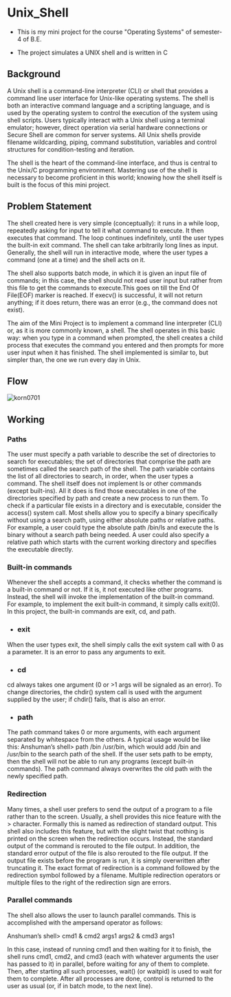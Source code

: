 # Unix_Shell
* This is my mini project for the course "Operating Systems" of semester-4 of B.E.

* The project simulates a UNIX shell and is written in C

## Background
A Unix shell is a command-line interpreter (CLI) or shell that provides a command line user interface for Unix-like operating systems. The shell is both an interactive command language and a scripting language, and is used by the operating system to control the execution of the system using shell scripts. Users typically interact with a Unix shell using a terminal emulator; however, direct operation via serial hardware connections or Secure Shell are common for server systems. All Unix shells provide filename wildcarding, piping, command substitution, variables and control structures for condition-testing and iteration.

The shell is the heart of the command-line interface, and thus is central to the Unix/C programming environment. Mastering use of the shell is necessary to become proficient in this world; knowing how the shell itself is built is the focus of this mini project. 

## Problem Statement
The shell created here is very simple (conceptually): it runs in a while loop, repeatedly asking for input to tell it what command to execute. It then executes that command. The loop continues indefinitely, until the user types the built-in exit command. The shell can take arbitrarily long lines as input. Generally, the shell will run in interactive mode, where the user types a command (one at a time) and the shell acts on it.

The shell also supports batch mode, in which it is given an input file of commands; in this case, the shell should not read user input but rather from this file to get the commands to execute.This goes on till the End Of File(EOF) marker is reached. If execv() is successful, it will not return anything; if it does return, there was an error (e.g., the command does not exist).

The aim of the Mini Project is to implement a command line interpreter (CLI) or, as it is more commonly known, a shell. The shell operates in this basic way: when you type in a command when prompted, the shell creates a child process that executes the command you entered and then prompts for more user input when it has finished. The shell implemented is similar to, but simpler than, the one we run every day in Unix.

## Flow
![korn0701](https://user-images.githubusercontent.com/48092867/122667030-4f5e9980-d1ce-11eb-83b9-f93f843569ec.gif)

## Working
### Paths
The user must specify a path variable to describe the set of directories to search for executables; the set of directories that comprise the path are sometimes called the search path of the shell. The path variable contains the list of all directories to search, in order, when the user types a command. The shell itself does not implement ls or other commands (except built-ins). All it does is find those executables in one of the directories specified by path and create a new process to run them. To check if a particular file exists in a directory and is executable, consider the access() system call. Most shells allow you to specify a binary specifically without using a search path, using either absolute paths or relative paths. For example, a user could type the absolute path /bin/ls and execute the ls binary without a search path being needed. A user could also specify a relative path which starts with the current working directory and specifies the executable directly.

### Built-in commands
Whenever the shell accepts a command, it checks whether the command is a built-in command or not. If it is, it not executed like other programs. Instead, the shell will invoke the implementation of the built-in command. For example, to implement the exit built-in command, it simply calls exit(0). In this project, the built-in commands are exit, cd, and path.
*	### exit
When the user types exit, the shell simply calls the exit system call with 0 as a parameter. It is an error to pass any arguments to exit. 
*	### cd
cd always takes one argument (0 or >1 args will be signaled as an error). To change directories, the chdir() system call is used with the argument supplied by the user; if chdir() fails, that is also an error. 
*	### path 
The path command takes 0 or more arguments, with each argument separated by whitespace from the others. A typical usage would be like this: Anshuman’s shell> path /bin /usr/bin, which would add /bin and /usr/bin to the search path of the shell. If the user sets path to be empty, then the shell will not be able to run any programs (except built-in commands). The path command always overwrites the old path with the newly specified path.

### Redirection
Many times, a shell user prefers to send the output of a program to a file rather than to the screen. Usually, a shell provides this nice feature with the > character. Formally this is named as redirection of standard output. This shell also includes this feature, but with the slight twist that nothing is printed on the screen when the redirection occurs. Instead, the standard output of the command is rerouted to the file output. In addition, the standard error output of the file is also rerouted to the file output. If the output file exists before the program is run, it is simply overwritten after truncating it. The exact format of redirection is a command  followed by the redirection symbol followed by a filename. Multiple redirection operators or multiple files to the right of the redirection sign are errors.

### Parallel commands
The shell also allows the user to launch parallel commands. This is accomplished with the ampersand operator as follows: 

Anshuman’s shell> cmd1 & cmd2 args1 args2 & cmd3 args1 

In this case, instead of running cmd1 and then waiting for it to finish, the shell runs cmd1, cmd2, and cmd3 (each with whatever arguments the user has passed to it) in parallel, before waiting for any of them to complete. Then, after starting all such processes, wait() (or waitpid) is used to wait for them to complete. After all processes are done, control is returned to the user as usual (or, if in batch mode, to the next line).

